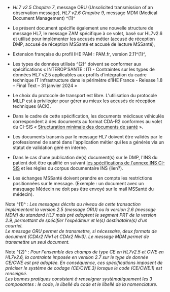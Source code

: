 
-   *HL7 v2.5 Chapitre 7*, message ORU (Unsolicited transmission of an
    observation message), *HL7 v2.6 Chapitre 9,* message MDM (Medical
    Document Management) ^(1)^

-   Le présent document spécifie également une nouvelle structure de
    message HL7, le message ZAM spécifique à ce volet, basé sur HL7v2.6
    et utilisé pour implémenter les accusés métier (accusé de réception
    DMP, accusé de réception MSSanté et accusé de lecture MSSanté),

-   Extension française du profil IHE PAM : PAM.fr, version 2.11^(1)^,

-   Les types de données utilisés ^(2)^ doivent se conformer aux
    spécifications « INTEROP’SANTE : ITI - Contraintes sur les types de données HL7 v2.5 applicables aux profils d’intégration du cadre technique IT Infrastructure dans le périmètre d’IHE France - Release 1.8 – Final Text – 31 janvier 2024 »

-   Le choix du protocole de transport est libre. L'utilisation du
    protocole MLLP est à privilégier pour gérer au mieux les accusés de
    réception techniques (ACK).

-   Dans le cadre de cette spécification, les documents médicaux
    véhiculés correspondent à des documents au format CDA-R2 conformes
    au volet du CI-SIS « [Structuration minimale des documents de santé](https://esante.gouv.fr/sites/default/files/media_entity/documents/ci-sis_contenu_volet-structuration-minimale_v1.15.pdf) ».

-   Les documents transmis par le message HL7 doivent être validés par
    le professionnel de santé dans l'application métier qui les a
    générés via un statut de validation géré en interne.

-   Dans le cas d'une publication de(s) document(s) sur le DMP, l'INS du
    patient doit être qualifié en suivant [les spécifications de l'annexe
    INS CI-SIS](https://esante.gouv.fr/sites/default/files/media_entity/documents/ans_cisis-tec_annexe-ins_1.5.pdf) et les règles du corpus documentaire INS (lien?).

-   Les échanges MSSanté doivent prendre en compte les restrictions
    positionnées sur le message. (Exemple : un document avec un masquage
    Médecin ne doit pas être envoyé sur le mail MSSanté du médecin).

Note ^(1)^ : _Les messages décrits au niveau de cette transaction
implémentent la version 2.5 (message ORU) ou la version 2.6 (message
MDM) du standard HL7 mais pré adoptent le segment PRT de la version 2.9,
permettant de spécifier l'expéditeur et le(s) destinataire(s) d'un
courriel.\
Le message ORU permet de transmettre, si nécessaire, deux formats de
document (CDAr2 Niv1 et CDAr2 Niv3). Le message MDM permet de
transmettre un seul document._

Note ^(2)^ : _Pour l\'ensemble des champs de type CE en HL7v2.5 et CWE en
HL7v2.6, la contrainte imposée en version 2.7 sur le type de donnée
CE/CWE est pré adoptée. En conséquence, ces spécifications imposent de
préciser le système de codage (CE/CWE.3) lorsque le code (CE/CWE.1) est
renseigné.\
Les bonnes pratiques consistent à renseigner systématiquement les 3
composantes : le code, le libellé du code et le libellé de la
nomenclature._